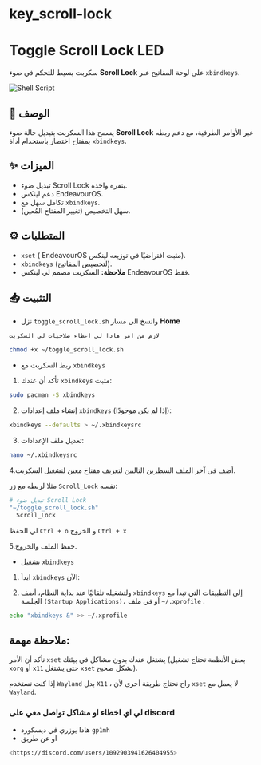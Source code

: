 # key_scroll-lock


# Toggle Scroll Lock LED

سكربت بسيط للتحكم في ضوء **Scroll Lock** على لوحة المفاتيح عبر `xbindkeys`.

![Shell Script](https://img.shields.io/badge/Shell_Script-%23121011.svg?style=for-the-badge&logo=gnu-bash&logoColor=white)

## 📜 الوصف
يسمح هذا السكربت بتبديل حالة ضوء **Scroll Lock** عبر الأوامر الطرفية، مع دعم ربطه بمفتاح اختصار باستخدام أداة `xbindkeys`.

## ✨ الميزات
- تبديل ضوء Scroll Lock بنقرة واحدة.
- دعم  لينكس EndeavourOS.
- تكامل سهل مع `xbindkeys`.
- سهل التخصيص (تغيير المفتاح المُعين).

## ⚙️ المتطلبات
- `xset` ( EndeavourOS مثبت افتراضيًا في توزيعه لينكس).
- `xbindkeys` (لتخصيص المفاتيح).
- **ملاحظة:** السكربت مصمم لي لينكس EndeavourOS فقط.


## 📥 التثبيت

- نزل `toggle_scroll_lock.sh` وانسخ الى مسار **Home** 

`لازم من امر هادا لي اعطاء صلاحيات لي السكربت `

```bash
chmod +x ~/toggle_scroll_lock.sh
```

- ربط السكربت مع `xbindkeys`

1. تأكد أن عندك `xbindkeys` مثبت:
```bash
sudo pacman -S xbindkeys
```


2. إنشاء ملف إعدادات `xbindkeys` (إذا لم يكن موجودًا):
```bash
xbindkeys --defaults > ~/.xbindkeysrc
```
3. تعديل ملف الإعدادات:
```bash
nano ~/.xbindkeysrc
```

4.أضف في آخر الملف السطرين التاليين لتعريف مفتاح معين لتشغيل السكربت.

مثلا لربطه مع زر `Scroll_Lock` نفسه:

```bash
# تبديل ضوء Scroll Lock
"~/toggle_scroll_lock.sh"
  Scroll_Lock

```
لي الحفظ  `Ctrl + o` و الخروج `Ctrl + x`

5.حفظ الملف والخروج.

- تشغيل `xbindkeys`

1. ابدأ `xbindkeys`  الآن:

2. ولتشغيله تلقائيًا عند بداية النظام، أضف `xbindkeys` إلى التطبيقات التي تبدأ مع الجلسة `(Startup Applications)،` أو في ملف `~/.xprofile` .

```bash
echo "xbindkeys &" >> ~/.xprofile
```

## ملاحظة مهمة:
تأكد أن الأمر `xset` يشتغل عندك بدون مشاكل في بيئتك (بعض الأنظمة تحتاج تشغيل `xorg` أو `x11` حتى يشتغل `xset` بشكل صحيح).

إذا كنت تستخدم `Wayland` بدل `X11` ، راح نحتاج طريقة أخرى لأن `xset` لا يعمل مع `Wayland`.

### لي اي اخطاء او مشاكل تواصل معي على discord 

- هادا يوزري في ديسكورد `gp1mh`
- او عن طريق 
```bash
<https://discord.com/users/1092903941626404955>
```



































